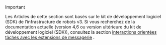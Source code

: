 > [!Important]
> Les Articles de cette section sont basés sur le kit de développement logiciel (SDK) de l’infrastructure de robots v3. Si vous recherchez de la documentation actuelle (version 4,6 ou version ultérieure du kit de développement logiciel (SDK)), consultez la section [interactions orientées tâches avec les extensions de messagerie](~/messaging-extensions/what-are-messaging-extensions.md) .
